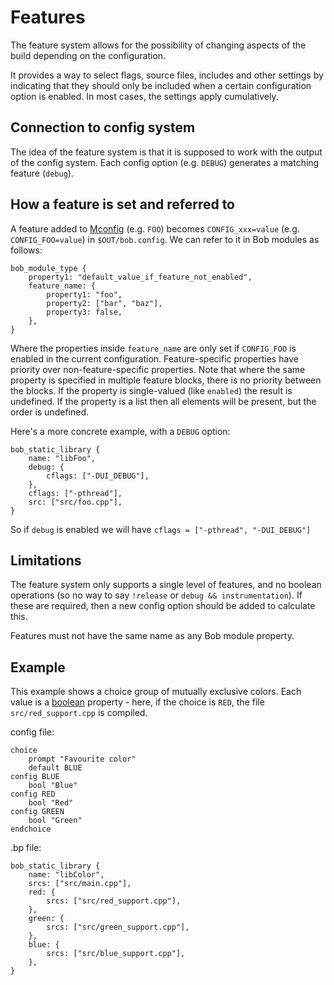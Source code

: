 # Features

The feature system allows for the possibility of changing aspects of the build
depending on the configuration.

It provides a way to select flags, source files, includes and other
settings by indicating that they should only be included when a
certain configuration option is enabled. In most cases, the settings
apply cumulatively.

## Connection to config system

The idea of the feature system is that it is supposed to work
with the output of the config system. Each config option (e.g. `DEBUG`)
generates a matching feature (`debug`).

## How a feature is set and referred to

A feature added to [Mconfig](config_system.md) (e.g. `FOO`)
becomes `CONFIG_xxx=value` (e.g. `CONFIG_FOO=value`) in
`$OUT/bob.config`. We can refer to it in Bob modules as follows:

```bp
bob_module_type {
    property1: "default_value_if_feature_not_enabled",
    feature_name: {
        property1: "foo",
        property2: ["bar", "baz"],
        property3: false,
    },
}
```

Where the properties inside `feature_name` are only set if
`CONFIG_FOO` is enabled in the current configuration. Feature-specific
properties have priority over non-feature-specific properties. Note
that where the same property is specified in multiple feature blocks,
there is no priority between the blocks. If the property is
single-valued (like `enabled`) the result is undefined. If the
property is a list then all elements will be present, but the order is
undefined.

Here's a more concrete example, with a `DEBUG` option:

```bp
bob_static_library {
    name: "libFoo",
    debug: {
        cflags: ["-DUI_DEBUG"],
    },
    cflags: ["-pthread"],
    src: ["src/foo.cpp"],
}
```

So if `debug` is enabled we will have `cflags = ["-pthread", "-DUI_DEBUG"]`

## Limitations

The feature system only supports a single level of features, and no boolean
operations (so no way to say `!release` or `debug && instrumentation`). If these
are required, then a new config option should be added to calculate this.

Features must not have the same name as any Bob module property.

## Example

This example shows a choice group of mutually exclusive colors. Each
value is a [boolean](config_system.md#booleans) property - here, if
the choice is `RED`, the file `src/red_support.cpp` is compiled.

config file:

```
choice
	prompt "Favourite color"
	default BLUE
config BLUE
	bool "Blue"
config RED
	bool "Red"
config GREEN
	bool "Green"
endchoice
```

.bp file:

```bp
bob_static_library {
    name: "libColor",
    srcs: ["src/main.cpp"],
    red: {
        srcs: ["src/red_support.cpp"],
    },
    green: {
        srcs: ["src/green_support.cpp"],
    },
    blue: {
        srcs: ["src/blue_support.cpp"],
    },
}
```
